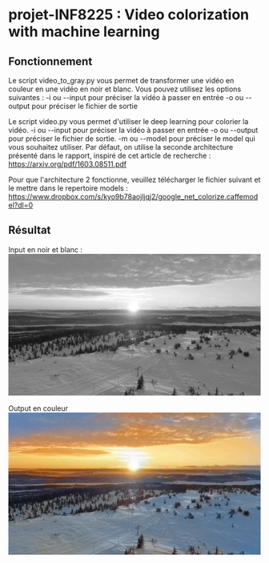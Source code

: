 # projet-INF8225 : Video colorization with machine learning

## Fonctionnement
Le script video_to_gray.py vous permet de transformer une vidéo en couleur en une vidéo en noir et blanc.
Vous pouvez utilisez les options suivantes : 
-i ou --input pour préciser la vidéo à passer en entrée
-o ou --output pour préciser le fichier de sortie

Le script video.py vous permet d'utiliser le deep learning pour colorier la vidéo.
-i ou --input pour préciser la vidéo à passer en entrée
-o ou --output pour préciser le fichier de sortie.
-m ou --model pour préciser le model qui vous souhaitez utiliser. Par défaut, on utilise la seconde architecture présenté dans le rapport, inspiré de cet article de recherche : https://arxiv.org/pdf/1603.08511.pdf

Pour que l'architecture 2 fonctionne, veuillez télécharger le fichier suivant et le mettre dans le repertoire models : https://www.dropbox.com/s/kyo9b78aojljqj2/google_net_colorize.caffemodel?dl=0


## Résultat

Input en noir et blanc :
![GitHub Logo](./paysage_input.png)

Output en couleur
![GitHub Logo](./result_paysage.png)


